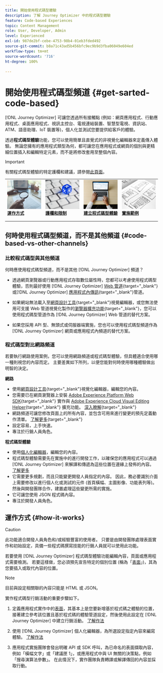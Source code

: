 ```yaml
---
title: 開始使用程式碼型體驗
description: 了解 Journey Optimizer 中的程式碼型體驗
feature: Code-based Experiences
topic: Content Management
role: User, Developer, Admin
level: Experienced
exl-id: 987de2bf-cebe-4753-98b4-01eb3fded492
source-git-commit: b8a71c43ad5b456bfc9ec9b9d3fba06049e604ed
workflow-type: tm+mt
source-wordcount: '716'
ht-degree: 100%

---
```


# 開始使用程式碼型頻道 {#get-sarted-code-based}

[!DNL Journey Optimizer] 可讓您透過所有接觸點 (例如：網頁應用程式、行動應用程式、桌面應用程式、視訊主控台、電視連結裝置、智慧型電視、資訊站、ATM、語音助理、IoT 裝置等)，個人化並測試您要提供給客戶的體驗。

透過&#x200B;**程式碼型體驗**&#x200B;功能，您可以使用簡單且直覺式的非視覺化編輯器來定義傳入體驗。 無論您擁有的應用程式類型為何，都可讓您在應用程式或網頁的個別與更精細位置插入和編輯特定元素，而不是將修改套用至整個內容。

<!--[!DNL Journey Optimizer] allows you to compose and deliver content on any inbound device in a developer-focused workflow. You can leverage all the personalization capabilities, and preview what will be published. The content can be static (images, text, JSON, HTML) or dynamic (offers, decisions, recommendations). You can also insert custom content actions in your omni-channel journeys.-->

>[!IMPORTANT]
>
>有關程式碼型體驗的特定護欄和建議，請參閱[此頁面](code-based-prerequisites.md)。


<!--Discover the detailed steps to create a code-based campaign in this video.-->

<table style="table-layout:fixed"><tr style="border: 0;">
<td>
<a href="#how-it-works">
<img alt="銷售機會" src="../assets/do-not-localize/privacy-audit.jpeg">
</a>
<div><a href="#how-it-works"><strong>運作方式</strong>
</div>
<p>
</td>
<td>
<a href="code-based-prerequisites.md">
<img alt="驗證" src="../assets/do-not-localize/web-prerequisites.jpg">
</a>
<div>
<a href="code-based-prerequisites.md"><strong>護欄和限制</strong></a>
</div>
<p>
</td>
<td>
<a href="create-code-based.md#create-code-based-campaign">
<img alt="不頻繁" src="../assets/do-not-localize/web-create.jpg">
</a>
<div>
<a href="create-code-based.md#create-code-based-campaign"><strong>建立程式碼型體驗</strong></a>
</div>
<p></td>
<td>
<a href="code-based-implementation-samples.md">
<img alt="驗證" src="../assets/do-not-localize/web-design.jpg">
</a>
<div>
<a href="code-based-implementation-samples.md"><strong>實施範例</strong></a>
</div>
<p>
</td>
</tr></table>

<!--[Learn how to create a code-based campaign in this video](#video)-->

## 何時使用程式碼型頻道，而不是其他頻道 {#code-based-vs-other-channels}

### 比較程式碼型與其他頻道

何時應使用程式碼型頻道，而不是其他 [!DNL Journey Optimizer] 頻道？

* 透過網頁瀏覽器或行動應用程式存取數位屬性時，您都可以考慮使用程式碼型體驗，否則最好使用 [!DNL Journey Optimizer] [Web 管道](../web/get-started-web.md){target="_blank"}或[!DNL Journey Optimizer] [應用程式內傳訊](../in-app/get-started-in-app.md){target="_blank"}管道。

* 如果網站無法載入至[網頁設計工具](../web/edit-web-content.md#work-with-web-designer){target="_blank"}視覺編輯器，或您無法使用可支援 Web 管道視覺化製作的[瀏覽器擴充功能](../web/web-prerequisites.md#visual-authoring-prerequisites){target="_blank"}，您可以使用程式碼型管道作為 [!DNL Journey Optimizer] Web 管道的替代方案。

* 如果您採用 API 型、無頭式或伺服器端實施，您也可以使用程式碼型頻道作為 [!DNL Journey Optimizer] 網頁或應用程式內頻道的替代方案。

### 程式碼型對比網路頻道

若要執行網路使用案例，您可以使用網路頻道或程式碼型體驗，但具體適合使用哪一種則視您的內容而定。 主要差異如下所列，以便您能對何時使用哪種體驗做出明智的決定。

**網路**

* 使用[網頁設計工具](../web/edit-web-content.md#work-with-web-designer){target="_blank"}視覺化編輯器，編輯您的內容。
* 您需要已在網頁瀏覽器上安裝 [Adobe Experience Platform Web SDK](https://experienceleague.adobe.com/docs/platform-learn/implement-web-sdk/overview.html?lang=zh-Hant){target="_blank"} 實作與 [Adobe Experience Cloud Visual Editing Helper](https://chrome.google.com/webstore/detail/adobe-experience-cloud-vi/kgmjjkfjacffaebgpkpcllakjifppnca){target="_blank"} 擴充功能。 [深入暸解](../web/web-prerequisites.md){target="_blank"}
* 網路頻道可讓您修改頁面上的所有內容，並包含可用來進行變更的預先定義動作清單。 [了解更多](../web/edit-web-content.md#work-with-web-designer){target="_blank"}
* 設定容易，上手快速。
* 專注於行銷人員角色。

**程式碼型體驗**

* 使用[個人化編輯器](create-code-based.md#edit-code)，編輯您的內容。
* 程式碼型體驗需要先在實施中的進行開發工作，以確保您的應用程式可以通過 [!DNL Journey Optimizer] 來解譯和傳遞為這些位置在邊緣上發佈的內容。[了解更多](code-based-configuration.md#surface-definition)
* 它需要更多規劃，而且只能變更開發人員指定的內容。 因此，務必要識別介面上需要修改以進行個人化或測試的元件 (首頁橫幅、主圖影像、功能表列等)。然後與開發團隊合作，建置處理這些變更所需的實施。
* 它可讓您使用 JSON 程式碼內容。
* 專注於開發人員角色。

## 運作方式 {#how-it-works}

>[!CAUTION]
>
>此功能適合開發人員角色和/或經驗豐富的使用者。 只要是由開發團隊處理表面實作和初始設定，具備一些程式碼撰寫技能的行銷人員就可以使用此功能。

若要使用 [!DNL Journey Optimizer] 程式碼型體驗功能編輯內容，頁面或應用程式需要檢測。 若要這樣做，您必須預先宣告特定的個別位置 (稱為「[表面](code-based-configuration.md#surface-definition)」)，其為您要插入或取代內容的位置<!--HOW??-->。

>[!NOTE]
>
>目前與設定相關聯的內容只能是 HTML 或 JSON。<!--WILL COME LATER: text, image or another format depending on the application-->

實作程式碼型行銷活動的重要步驟如下。

1. 定義應用程式實作中的[表面](code-based-configuration.md#surface-definition)，其基本上是您要新增基於程式碼之體驗的位置，接著建立參考該位置且基於程式碼的體驗管道設定，然後使用此設定在 [!DNL Journey Optimizer] 中建立行銷活動。 [了解作法](create-code-based.md#create-code-based-campaign)

1. 使用 [!DNL Journey Optimizer] 個人化編輯器，為所選設定指定內容來編寫體驗。 [了解作法](create-code-based.md#edit-code)

1. 應用程式實施團隊會發出明確 API 或 SDK 呼叫，為已命名的表面擷取內容，例如「橫幅文字」或「建議匣 1」，或應用程式中與 UI 無關的決策點，例如「搜尋演算法參數」。 在此情況下，實作團隊負責轉譯或解譯傳回的內容並採取行動。<!--TBC with Robert - should link to a new section with API/SDK call samples-->
